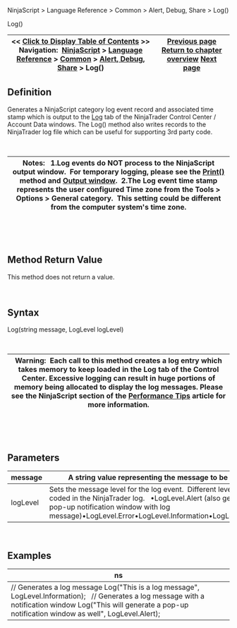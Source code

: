 ﻿


NinjaScript \> Language Reference \> Common \> Alert, Debug, Share \> Log()






















Log()







| \<\< [Click to Display Table of Contents](log.md) \>\> **Navigation:**     [NinjaScript](ninjascript-1.md) \> [Language Reference](language_reference_wip-1.md) \> [Common](common-1.md) \> [Alert, Debug, Share](alert__debugging_and_sharing-1.md) \> Log() | [Previous page](clearoutputwindow-1.md) [Return to chapter overview](alert__debugging_and_sharing-1.md) [Next page](playsound-1.md) |
| --- | --- |











## Definition


Generates a NinjaScript category log event record and associated time stamp which is output to the [Log](log_tab2-1.md) tab of the NinjaTrader Control Center / Account Data windows. The Log() method also writes records to the NinjaTrader log file which can be useful for supporting 3rd party code.  


 




| Notes:   1\.Log events do NOT process to the NinjaScript output window.  For temporary logging, please see the [Print()](print-1.md) method and [Output window](output-1.md).  2\.The Log event time stamp represents the user configured Time zone from the Tools \> Options \> General category.  This setting could be different from the computer system's time zone. |
| --- |



 


 


## Method Return Value


This method does not return a value.


 


## Syntax


Log(string message, LogLevel logLevel)


 




| Warning:  Each call to this method creates a log entry which takes memory to keep loaded in the Log tab of the Control Center. Excessive logging can result in huge portions of memory being allocated to display the log messages. Please see the NinjaScript section of the [Performance Tips](performance_tips2-1.md) article for more information. |
| --- |



 


 


## Parameters




| message | A string value representing the message to be logged |
| --- | --- |
| logLevel | Sets the message level for the log event.  Different levels are color coded in the NinjaTrader log.   •LogLevel.Alert (also generates a pop\-up notification window with log message)•LogLevel.Error•LogLevel.Information•LogLevel.Warning |



 


## 


## Examples




| ns |
| --- |
| // Generates a log message Log("This is a log message", LogLevel.Information);   // Generates a log message with a notification window Log("This will generate a pop\-up notification window as well", LogLevel.Alert); |









